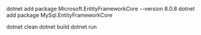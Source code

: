 dotnet add package Microsoft.EntityFrameworkCore --version 8.0.8
dotnet add package MySql.EntityFrameworkCore

dotnet clean
dotnet build
dotnet run
